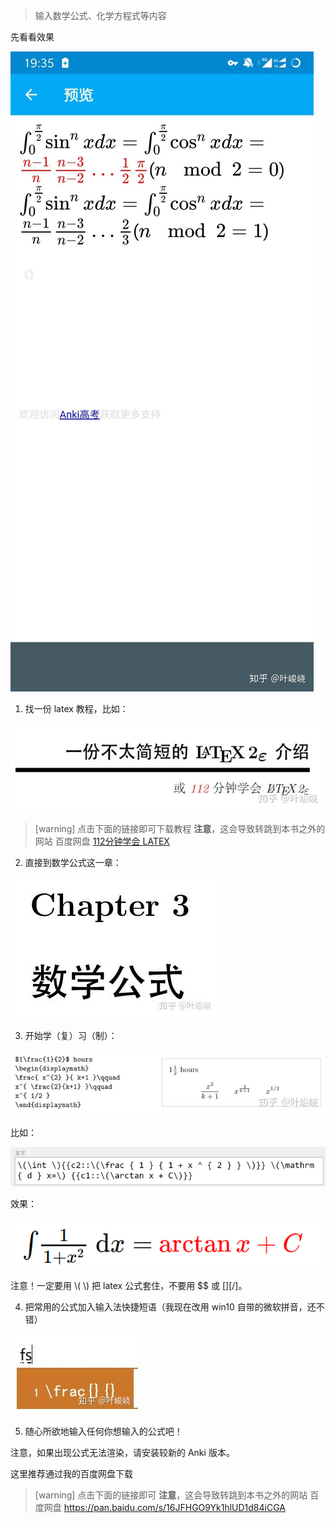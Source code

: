> 输入数学公式、化学方程式等内容

先看看效果

![](../.gitbook/assets/v2-632da5d02da1fbff3dae50907e83cbc8_hd.jpg)

1. 找一份 latex 教程，比如：

![](../.gitbook/assets/v2-9447a83aa84b1b0b7341a3b5fbebb8e2_hd.jpg)

> [warning] 点击下面的链接即可下载教程
> **注意**，这会导致转跳到本书之外的网站
> 百度网盘
> [112分钟学会 LATEX](https://pan.baidu.com/s/10o0JWR-7_QtuqFFRaLyXtw)

2. 直接到数学公式这一章：

![](../.gitbook/assets/v2-6885288b1d9cce26b608c78c647e3176_hd.jpg)

3. 开始学（复）习（制）：

![](../.gitbook/assets/v2-cfae538dbf1c89fc2e73fee898aaa80d_hd.jpg)

比如：

![](../.gitbook/assets/v2-1e337cb7c1ad6b04d5182ae9bd772049_hd.png)

效果：

![](../.gitbook/assets/v2-6021dde42a48e8e8f3b734d8a8dcc1a0_hd.png)

注意！一定要用 \\( \\) 把 latex 公式套住，不要用 $$ 或 [$][/$]。

4. 把常用的公式加入输入法快捷短语（我现在改用 win10 自带的微软拼音，还不错）

![](../.gitbook/assets/v2-c92f941460f1913936c69d8fc6e6886a_hd.jpg)

5. 随心所欲地输入任何你想输入的公式吧！

注意，如果出现公式无法渲染，请安装较新的 Anki 版本。

这里推荐通过我的百度网盘下载

>[warning] 点击下面的链接即可
>**注意**，这会导致转跳到本书之外的网站
>百度网盘
>https://pan.baidu.com/s/16JFHGO9Yk1hlUD1d84iCGA

